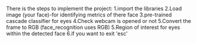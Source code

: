 There is the steps to implement the project:
1.import the libraries
2.Load image (your face)-for identifying metrics of there face
3.pre-trained cascade classifier for eyes
4.Check webcam is opened or not
5.Convert the frame to RGB (face_recognition uses RGB)
5.Region of interest for eyes within the detected face
6.if you want to exit  'esc'
